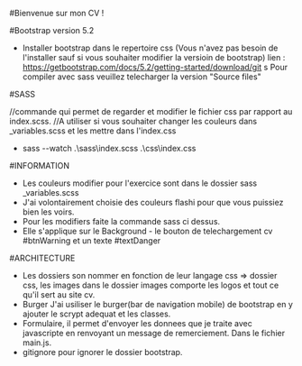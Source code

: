 #Bienvenue sur mon CV !

#Bootstrap version 5.2

* Installer bootstrap dans le repertoire css (Vous n'avez pas besoin de l'installer sauf si vous souhaiter modifier la versioin de bootstrap)
lien : https://getbootstrap.com/docs/5.2/getting-started/download/git s
Pour compiler avec sass veuillez telecharger la version "Source files"

#SASS

//commande qui permet de regarder et modifier le fichier css par rapport au index.scss. 
//A utiliser si vous souhaiter changer les couleurs dans _variables.scss et les mettre dans l'index.css

* sass --watch .\sass\index.scss .\css\index.css

#INFORMATION

* Les couleurs modifier pour l'exercice sont dans le dossier sass _variables.scss
* J'ai volontairement choisie des couleurs flashi pour que vous puissiez bien les voirs.
* Pour les modifiers faite la commande sass ci dessus.
* Elle s'applique sur le Background - le bouton de telechargement cv #btnWarning et un texte #textDanger

#ARCHITECTURE
* Les dossiers son nommer en fonction de leur langage css => dossier css, les images dans le dossier images comporte les logos et tout ce qu'il sert au site cv.
* Burger J'ai usiliser le burger(bar de navigation mobile) de bootstrap en y ajouter le scrypt adequat et les classes.
* Formulaire, il permet d'envoyer les donnees que je traite avec javascripte en renvoyant un message de remerciement. Dans le fichier main.js.
* gitignore pour ignorer le dossier bootstrap.
